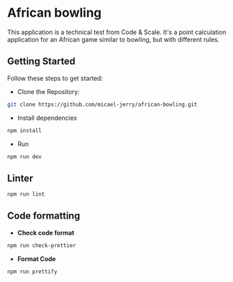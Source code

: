 # African bowling

This application is a technical test from Code & Scale. It's a point calculation application for an African game similar to bowling, but with different rules.

## Getting Started

Follow these steps to get started:

- Clone the Repository:

```bash
git clone https://github.com/micael-jerry/african-bowling.git
```

- Install dependencies

```bash
npm install
```

- Run

```bash
npm run dev
```

## Linter

```bash
npm run lint
```

## Code formatting

- **Check code format**

```bash
npm run check-prettier
```

- **Format Code**

```bash
npm run prettify
```
